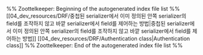 %% Zoottelkeeper: Beginning of the autogenerated index file list  %%
 [[04_dev_resources/DRF/중첩된 serializer에서 이미 정의된 안쪽 serializer의 field를 조작하지 않고 바깥 serializer에서 field를 제어하는 방법|중첩된 serializer에서 이미 정의된 안쪽 serializer의 field를 조작하지 않고 바깥 serializer에서 field를 제어하는 방법]]
 [[04_dev_resources/DRF/Authentication class|Authentication class]]
%% Zoottelkeeper: End of the autogenerated index file list  %%
